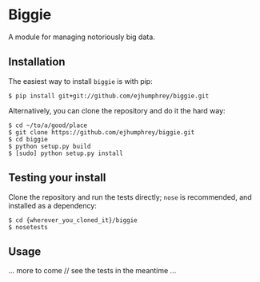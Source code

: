 # Biggie #

A module for managing notoriously big data.

## Installation

The easiest way to install `biggie` is with pip:

```
$ pip install git+git://github.com/ejhumphrey/biggie.git
```

Alternatively, you can clone the repository and do it the hard way:

```
$ cd ~/to/a/good/place
$ git clone https://github.com/ejhumphrey/biggie.git
$ cd biggie
$ python setup.py build
$ [sudo] python setup.py install
```

## Testing your install

Clone the repository and run the tests directly; `nose` is recommended, and installed as a dependency:

```
$ cd {wherever_you_cloned_it}/biggie
$ nosetests
```

## Usage

... more to come // see the tests in the meantime ...
